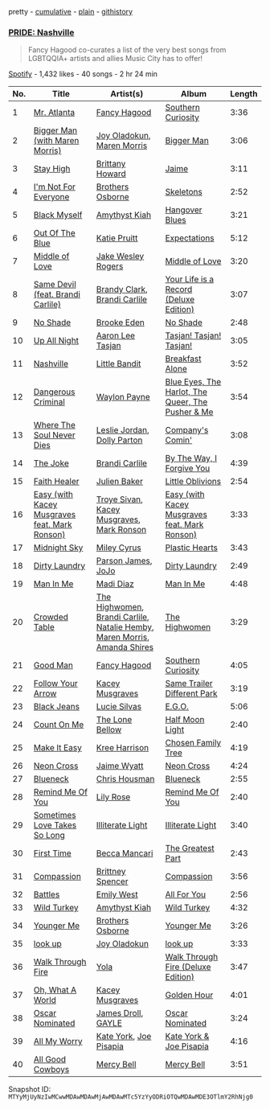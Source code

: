 pretty - [cumulative](/playlists/cumulative/37i9dQZF1DX3DgvEv65pjR.md) - [plain](/playlists/plain/37i9dQZF1DX3DgvEv65pjR) - [githistory](https://github.githistory.xyz/mackorone/spotify-playlist-archive/blob/main/playlists/plain/37i9dQZF1DX3DgvEv65pjR)

### [PRIDE: Nashville](https://open.spotify.com/playlist/37i9dQZF1DX3DgvEv65pjR)

> Fancy Hagood co\-curates a list of the very best songs from LGBTQQIA+ artists and allies Music City has to offer!

[Spotify](https://open.spotify.com/user/spotify) - 1,432 likes - 40 songs - 2 hr 24 min

| No. | Title | Artist(s) | Album | Length |
|---|---|---|---|---|
| 1 | [Mr\. Atlanta](https://open.spotify.com/track/2FpZnYTFkV08iL2cyBf2LU) | [Fancy Hagood](https://open.spotify.com/artist/1klmpKnfBdJkVqr94BnuOF) | [Southern Curiosity](https://open.spotify.com/album/2VamwwkO7Y0ECHwyNvEIFr) | 3:36 |
| 2 | [Bigger Man \(with Maren Morris\)](https://open.spotify.com/track/1caDc5BER7nRlSRf7XnDyj) | [Joy Oladokun](https://open.spotify.com/artist/7rrTqtOUOwva4sgTx9C9F9), [Maren Morris](https://open.spotify.com/artist/6WY7D3jk8zTrHtmkqqo5GI) | [Bigger Man](https://open.spotify.com/album/64fIaMIuwVr0P7Bckb8Df8) | 3:06 |
| 3 | [Stay High](https://open.spotify.com/track/4vtyIW5uMCzu827nc5ThVt) | [Brittany Howard](https://open.spotify.com/artist/4XquDVA8pkg5Lx91No1JxB) | [Jaime](https://open.spotify.com/album/6fbphjr9j57oxMB2bnhzUf) | 3:11 |
| 4 | [I'm Not For Everyone](https://open.spotify.com/track/143YESFOZqxVGrKEWisbid) | [Brothers Osborne](https://open.spotify.com/artist/39NR3AUhpbbqKM33vWn2fp) | [Skeletons](https://open.spotify.com/album/0OA03FrXlln4FvE30LaEXR) | 2:52 |
| 5 | [Black Myself](https://open.spotify.com/track/62WF9OMMZ9sXTV0WTFmfFl) | [Amythyst Kiah](https://open.spotify.com/artist/1lhaaKpTyXOnjp79M3xYBl) | [Hangover Blues](https://open.spotify.com/album/5tVLK620Eepr8FfUFvYmkz) | 3:21 |
| 6 | [Out Of The Blue](https://open.spotify.com/track/3aV4xJGmhJHnyRhnzx5iHE) | [Katie Pruitt](https://open.spotify.com/artist/1c5w8KrxGwq44fxM5lGB4s) | [Expectations](https://open.spotify.com/album/1v30ZLtb2nYIWqDto4GuIP) | 5:12 |
| 7 | [Middle of Love](https://open.spotify.com/track/12f5yNRJaFUHWO25n3r9iG) | [Jake Wesley Rogers](https://open.spotify.com/artist/5lEF4Tt1uK7Kuk80ILMlE9) | [Middle of Love](https://open.spotify.com/album/2u66BiWE50bX5HDSwkjnjh) | 3:20 |
| 8 | [Same Devil \(feat\. Brandi Carlile\)](https://open.spotify.com/track/7FPfRJqf22kzAVmutof0R5) | [Brandy Clark](https://open.spotify.com/artist/5vMAKlvvMNSRQRYCAvpG6S), [Brandi Carlile](https://open.spotify.com/artist/2sG4zTOLvjKG1PSoOyf5Ej) | [Your Life is a Record \(Deluxe Edition\)](https://open.spotify.com/album/2Zor1BSChR147LVFyIzrpy) | 3:07 |
| 9 | [No Shade](https://open.spotify.com/track/6xCud6wZFurFX88A0BWFrh) | [Brooke Eden](https://open.spotify.com/artist/6TFhESBLRTi95wmI1dRFVt) | [No Shade](https://open.spotify.com/album/5kBWzi2RMeS03PDNuF7dRR) | 2:48 |
| 10 | [Up All Night](https://open.spotify.com/track/3z6QhS1zOdSSt6VevNJQMV) | [Aaron Lee Tasjan](https://open.spotify.com/artist/4PztbfCny3X9gBjlpgvjYo) | [Tasjan! Tasjan! Tasjan!](https://open.spotify.com/album/28OiUhh3Dl2HtgPOF5BFPg) | 3:05 |
| 11 | [Nashville](https://open.spotify.com/track/4k0AmP88xKlU34h8IIAvNV) | [Little Bandit](https://open.spotify.com/artist/3ZcpzDeDdqeqO3aWU3IN4y) | [Breakfast Alone](https://open.spotify.com/album/6vRs199Mg5jUHA4W0tfXPV) | 3:52 |
| 12 | [Dangerous Criminal](https://open.spotify.com/track/4xZv6xHfl681F83o6j4Frp) | [Waylon Payne](https://open.spotify.com/artist/0G3qRFPXLTrujOBCEqSPXE) | [Blue Eyes, The Harlot, The Queer, The Pusher & Me](https://open.spotify.com/album/3dhsordyEnHpn6TWNSx4Co) | 3:54 |
| 13 | [Where The Soul Never Dies](https://open.spotify.com/track/4G7r8qFRhNmoXR3wWqxzL2) | [Leslie Jordan](https://open.spotify.com/artist/7rYLqyGeyCnraP6vBfhfFn), [Dolly Parton](https://open.spotify.com/artist/32vWCbZh0xZ4o9gkz4PsEU) | [Company's Comin'](https://open.spotify.com/album/2n9E08VXyUL1GGOwnVM6tm) | 3:08 |
| 14 | [The Joke](https://open.spotify.com/track/18k8IlS52uxRWObykDUZFG) | [Brandi Carlile](https://open.spotify.com/artist/2sG4zTOLvjKG1PSoOyf5Ej) | [By The Way, I Forgive You](https://open.spotify.com/album/2wDKBKgco7u3V1IWEK5V8l) | 4:39 |
| 15 | [Faith Healer](https://open.spotify.com/track/5M7jnmPrtHgL5H4fTewJch) | [Julien Baker](https://open.spotify.com/artist/12zbUHbPHL5DGuJtiUfsip) | [Little Oblivions](https://open.spotify.com/album/3IQRHa9iVLsGlSuVHiHZ3A) | 2:54 |
| 16 | [Easy \(with Kacey Musgraves feat\. Mark Ronson\)](https://open.spotify.com/track/4XWaUb7mKRcJR5RPp4IIDr) | [Troye Sivan](https://open.spotify.com/artist/3WGpXCj9YhhfX11TToZcXP), [Kacey Musgraves](https://open.spotify.com/artist/70kkdajctXSbqSMJbQO424), [Mark Ronson](https://open.spotify.com/artist/3hv9jJF3adDNsBSIQDqcjp) | [Easy \(with Kacey Musgraves feat\. Mark Ronson\)](https://open.spotify.com/album/7FUNRteYv2Flt9Lr8JHFIR) | 3:33 |
| 17 | [Midnight Sky](https://open.spotify.com/track/4i2qxFEVVUi8yOYoxB8TCX) | [Miley Cyrus](https://open.spotify.com/artist/5YGY8feqx7naU7z4HrwZM6) | [Plastic Hearts](https://open.spotify.com/album/5BRhg6NSEZOj0BR6Iz56fR) | 3:43 |
| 18 | [Dirty Laundry](https://open.spotify.com/track/3fpyiBLsUT22KK9p4EQTMp) | [Parson James](https://open.spotify.com/artist/48sLioddyaXkuhyHXSkpsB), [JoJo](https://open.spotify.com/artist/5xuNBZoM7z1Vv8IQ6uM0p6) | [Dirty Laundry](https://open.spotify.com/album/6gSpF2OsSuwpp4z0qAmeVu) | 2:49 |
| 19 | [Man In Me](https://open.spotify.com/track/6qNtretPY2YmajrAdNQxmP) | [Madi Diaz](https://open.spotify.com/artist/7E1o9IcnpiFQDlAUk2H7Az) | [Man In Me](https://open.spotify.com/album/1wDnYhK35LSEuYIlc7gguF) | 4:48 |
| 20 | [Crowded Table](https://open.spotify.com/track/5HuaHij4kVpfEVv93MYCeW) | [The Highwomen](https://open.spotify.com/artist/3iyG1duuxWpcuWa57VSeZ0), [Brandi Carlile](https://open.spotify.com/artist/2sG4zTOLvjKG1PSoOyf5Ej), [Natalie Hemby](https://open.spotify.com/artist/32opPqLCT3sF24Aso7wTXw), [Maren Morris](https://open.spotify.com/artist/6WY7D3jk8zTrHtmkqqo5GI), [Amanda Shires](https://open.spotify.com/artist/5yN0nwLpUCaZ2gr67bndCN) | [The Highwomen](https://open.spotify.com/album/7sGTt1N5XMIQPCYHAnO1Pl) | 3:29 |
| 21 | [Good Man](https://open.spotify.com/track/4Nzqf2Fx6oIcJOEsRBnjbI) | [Fancy Hagood](https://open.spotify.com/artist/1klmpKnfBdJkVqr94BnuOF) | [Southern Curiosity](https://open.spotify.com/album/2VamwwkO7Y0ECHwyNvEIFr) | 4:05 |
| 22 | [Follow Your Arrow](https://open.spotify.com/track/4CLPNURPcKztF9RRdcWLGP) | [Kacey Musgraves](https://open.spotify.com/artist/70kkdajctXSbqSMJbQO424) | [Same Trailer Different Park](https://open.spotify.com/album/6IGpQUt0KNi5rBUXZZOFI6) | 3:19 |
| 23 | [Black Jeans](https://open.spotify.com/track/1zHgiJB245RamHyftORKn9) | [Lucie Silvas](https://open.spotify.com/artist/57HiMjhnxdJflQodRyC5Ju) | [E.G.O.](https://open.spotify.com/album/1VVaCcDi6CDJ86XpyGVUQ0) | 5:06 |
| 24 | [Count On Me](https://open.spotify.com/track/5sA7NCo4bHH9stpolSymvz) | [The Lone Bellow](https://open.spotify.com/artist/7JFtD8KnbAADBBDleIMuH7) | [Half Moon Light](https://open.spotify.com/album/6jqJNgfl234UYEWeP3iRF1) | 2:40 |
| 25 | [Make It Easy](https://open.spotify.com/track/3oy0Z0FmYwAutwMdCJKjAm) | [Kree Harrison](https://open.spotify.com/artist/69EZtIpAexeay0SwCf5EKY) | [Chosen Family Tree](https://open.spotify.com/album/67PmOchcnQC7kIHDlGonsj) | 4:19 |
| 26 | [Neon Cross](https://open.spotify.com/track/5ayliDKP3otgKuYCfSiySg) | [Jaime Wyatt](https://open.spotify.com/artist/6QCJlDImUdyqBFXcMvm52U) | [Neon Cross](https://open.spotify.com/album/2ENwnvyAD2AzUP2Z46l8bQ) | 4:24 |
| 27 | [Blueneck](https://open.spotify.com/track/4hsfbnqymyRKixQZJpOiXW) | [Chris Housman](https://open.spotify.com/artist/6kpQQUxQqxZEXaaWEoFdhY) | [Blueneck](https://open.spotify.com/album/26sJLYRYYqSbzX28jkS2Nm) | 2:55 |
| 28 | [Remind Me Of You](https://open.spotify.com/track/72jf3DDz9utQpLpHs2jfXv) | [Lily Rose](https://open.spotify.com/artist/3lkwNhvm2fbh4q8CIe47n3) | [Remind Me Of You](https://open.spotify.com/album/26sL1Mhq8kEduQGGeY2jGq) | 2:40 |
| 29 | [Sometimes Love Takes So Long](https://open.spotify.com/track/0EJI36CptZJo8y9COiqSu4) | [Illiterate Light](https://open.spotify.com/artist/1vEqG4Bxz3YIMuDkIcvg6J) | [Illiterate Light](https://open.spotify.com/album/101nIHm9fdR1wLMgjiLmhT) | 3:40 |
| 30 | [First Time](https://open.spotify.com/track/71TiQOgPAUZzn3BEKS4Ku4) | [Becca Mancari](https://open.spotify.com/artist/5n9jfCRA7AFY1JfYc5ZYK5) | [The Greatest Part](https://open.spotify.com/album/3sgLYw5U3KArFr36kFCyEr) | 2:43 |
| 31 | [Compassion](https://open.spotify.com/track/5WqBxHItzxkS8eYpJCi8qb) | [Brittney Spencer](https://open.spotify.com/artist/6YM5gRpMJkP0kUWRcvlHT3) | [Compassion](https://open.spotify.com/album/2sgo2GoNu0Wa7ttKCm8icB) | 3:56 |
| 32 | [Battles](https://open.spotify.com/track/44yKM9BdCTLyuSRWW2twxv) | [Emily West](https://open.spotify.com/artist/20YJEBSWm14EDzjbXNcwDA) | [All For You](https://open.spotify.com/album/4yOZivzG8tdyRPXdXooXRP) | 2:56 |
| 33 | [Wild Turkey](https://open.spotify.com/track/4aX4dqpYXTxRMTcjekxPyp) | [Amythyst Kiah](https://open.spotify.com/artist/1lhaaKpTyXOnjp79M3xYBl) | [Wild Turkey](https://open.spotify.com/album/7iaq4ZxNNKZl9v92lOxQ7N) | 4:32 |
| 34 | [Younger Me](https://open.spotify.com/track/5vyONuW3HK0kJQBkrSp25B) | [Brothers Osborne](https://open.spotify.com/artist/39NR3AUhpbbqKM33vWn2fp) | [Younger Me](https://open.spotify.com/album/1LQ7jQS8wOaIDcHqjcDet2) | 3:26 |
| 35 | [look up](https://open.spotify.com/track/4fAWuHhfAqykApaqrR9tfK) | [Joy Oladokun](https://open.spotify.com/artist/7rrTqtOUOwva4sgTx9C9F9) | [look up](https://open.spotify.com/album/1Xk1qcxPB914MvYiiMkm3S) | 3:33 |
| 36 | [Walk Through Fire](https://open.spotify.com/track/3IvY3M6RYfVWTquUxrBudU) | [Yola](https://open.spotify.com/artist/2gqMBdyddvN82dzZt4ZF14) | [Walk Through Fire \(Deluxe Edition\)](https://open.spotify.com/album/0XOpyZAAkGomyeXBSQcFiL) | 3:47 |
| 37 | [Oh, What A World](https://open.spotify.com/track/5ToJzoVfLYyF7ohMOBNObi) | [Kacey Musgraves](https://open.spotify.com/artist/70kkdajctXSbqSMJbQO424) | [Golden Hour](https://open.spotify.com/album/7f6xPqyaolTiziKf5R5Z0c) | 4:01 |
| 38 | [Oscar Nominated](https://open.spotify.com/track/2lbneLXRIBup57TVfxx3zD) | [James Droll](https://open.spotify.com/artist/3lPtB78D5puSWQ7ltAafQw), [GAYLE](https://open.spotify.com/artist/2VSHKHBTiXWplO8lxcnUC9) | [Oscar Nominated](https://open.spotify.com/album/72GYmVYgAJg6bg1nTg4woV) | 3:24 |
| 39 | [All My Worry](https://open.spotify.com/track/1MwEsNbSXgpjmfAN3JMzzS) | [Kate York](https://open.spotify.com/artist/5wONG6j4El6k5iOXQdA0Ha), [Joe Pisapia](https://open.spotify.com/artist/5b3G440uTn9vamEasYG0eH) | [Kate York & Joe Pisapia](https://open.spotify.com/album/05pNWaK791JPgmURl9kWRc) | 4:16 |
| 40 | [All Good Cowboys](https://open.spotify.com/track/2tGGjVf9IAyXRv9XucKgCs) | [Mercy Bell](https://open.spotify.com/artist/66gM98dnEDRy8GkDmZt0EG) | [Mercy Bell](https://open.spotify.com/album/0DqRo10IE9EQwVM5Uva7l7) | 3:51 |

Snapshot ID: `MTYyMjUyNzIwMCwwMDAwMDAwMjAwMDAwMTc5YzYyODRiOTQwMDAwMDE3OTlmY2RhNjg0`
